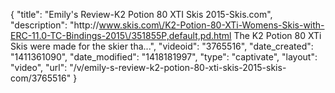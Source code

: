 {
    "title": "Emily's Review-K2 Potion 80 XTI Skis 2015-Skis.com",
    "description": "http:\/\/www.skis.com\/K2-Potion-80-XTi-Womens-Skis-with-ERC-11.0-TC-Bindings-2015\/351855P,default,pd.html The K2 Potion 80 XTi Skis were made for the skier tha...",
    "videoid": "3765516",
    "date_created": "1411361090",
    "date_modified": "1418181997",
    "type": "captivate",
    "layout": "video",
    "url": "\/v\/emily-s-review-k2-potion-80-xti-skis-2015-skis-com\/3765516"
}
